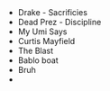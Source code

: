 ##

- Drake - Sacrificies
- Dead Prez - Discipline
- My Umi Says
- Curtis Mayfield
- The Blast
- Bablo boat
- Bruh
-
